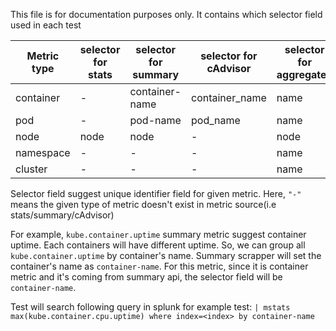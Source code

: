 This file is for documentation purposes only. It contains which selector field used in each test



| Metric type | selector for stats | selector for summary | selector for cAdvisor | selector for aggregated |
| ----------- | ------------------ | -------------------- | --------------------- | ----------------------- |
| container   | -                  | container-name       | container_name        | name                    |
| pod         | -                  | pod-name             | pod_name              | name                    |
| node        | node               | node                 | -                     | node                    |
| namespace   | -                  | -                    | -                     | name                    |
| cluster     | -                  | -                    | -                     | name                    |

Selector field suggest unique identifier field for given metric. 
Here, `"-"` means the given type of metric doesn't exist in metric source(i.e stats/summary/cAdvisor)

For example, `kube.container.uptime` summary metric suggest container uptime. Each containers will have different uptime. So, we can group all `kube.container.uptime` by container's name. Summary scrapper will set the container's name as `container-name`. For this metric, since it is container metric and it's coming from summary api, the selector field will be `container-name`. 

Test will search following query in splunk for example test: `| mstats max(kube.container.cpu.uptime) where index=<index> by container-name`

